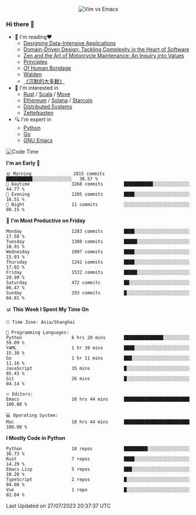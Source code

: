 <p align="center">
    <img src="https://gist.githubusercontent.com/coldnight/e696baffb094e71c96cb302118878eae/raw/40ea5053a6f66cc65f90f437e4173497da225958/banner.gif" alt="Vim vs Emacs" />
</p>

### Hi there 👋

- 📖 I'm reading❤️
    + [Designing Data-Intensive Applications](https://www.oreilly.com/library/view/designing-data-intensive-applications/9781491903063/)
    + [Domain-Driven Design: Tackling Complexity in the Heart of Software](https://www.dddcommunity.org/book/evans_2003/)
    + [Zen and the Art of Motorcycle Maintenance: An Inquiry into Values](https://en.wikipedia.org/wiki/Zen_and_the_Art_of_Motorcycle_Maintenance)
    + [Principles](https://www.principles.com/)
    + [Of Human Bondage](https://en.wikipedia.org/wiki/Of_Human_Bondage)
    + [Walden](https://en.wikipedia.org/wiki/Walden)
    + [《沉默的大多数》](https://en.wikipedia.org/wiki/Silent_majority)
- 🌱 I'm interested in
    + [Rust](https://www.rust-lang.org/) / [Scala](https://www.scala-lang.org/) / [Move](https://github.com/move-language/move/)
    + [Ethereum](https://ethereum.org/en/) / [Solana](https://solana.com/) / [Starcoin](https://github.com/starcoinorg/starcoin)
	+ [Distributed Systems](https://www.linuxzen.com/notes/topics/20200320174417_%E5%88%86%E5%B8%83%E5%BC%8F/)
	+ [Zettelkasten](https://www.linuxzen.com/notes/notes/20220120080920-slip_box/)
- 🔍 I'm expert in
    + [Python](https://www.python.org/)
    + [Go](https://go.dev/)
    + [GNU Emacs](https://www.gnu.org/software/emacs/)

<!--START_SECTION:waka-->
![Code Time](http://img.shields.io/badge/Code%20Time-2%2C259%20hrs%2016%20mins-blue)

**I'm an Early 🐤** 

```text
🌞 Morning                2815 commits        ██████████░░░░░░░░░░░░░░░   38.57 % 
🌆 Daytime                3268 commits        ███████████░░░░░░░░░░░░░░   44.77 % 
🌃 Evening                1205 commits        ████░░░░░░░░░░░░░░░░░░░░░   16.51 % 
🌙 Night                  11 commits          ░░░░░░░░░░░░░░░░░░░░░░░░░   00.15 % 
```
📅 **I'm Most Productive on Friday** 

```text
Monday                   1283 commits        ████░░░░░░░░░░░░░░░░░░░░░   17.58 % 
Tuesday                  1380 commits        █████░░░░░░░░░░░░░░░░░░░░   18.91 % 
Wednesday                1097 commits        ████░░░░░░░░░░░░░░░░░░░░░   15.03 % 
Thursday                 1242 commits        ████░░░░░░░░░░░░░░░░░░░░░   17.02 % 
Friday                   1532 commits        █████░░░░░░░░░░░░░░░░░░░░   20.99 % 
Saturday                 472 commits         ██░░░░░░░░░░░░░░░░░░░░░░░   06.47 % 
Sunday                   293 commits         █░░░░░░░░░░░░░░░░░░░░░░░░   04.01 % 
```


📊 **This Week I Spent My Time On** 

```text
🕑︎ Time Zone: Asia/Shanghai

💬 Programming Languages: 
Python                   6 hrs 20 mins       ███████████████░░░░░░░░░░   59.09 % 
YAML                     1 hr 39 mins        ████░░░░░░░░░░░░░░░░░░░░░   15.38 % 
Go                       1 hr 11 mins        ███░░░░░░░░░░░░░░░░░░░░░░   11.16 % 
JavaScript               35 mins             █░░░░░░░░░░░░░░░░░░░░░░░░   05.43 % 
Git                      26 mins             █░░░░░░░░░░░░░░░░░░░░░░░░   04.14 % 

🔥 Editors: 
Emacs                    10 hrs 44 mins      █████████████████████████   100.00 % 

💻 Operating System: 
Mac                      10 hrs 44 mins      █████████████████████████   100.00 % 
```

**I Mostly Code in Python** 

```text
Python                   18 repos            █████████░░░░░░░░░░░░░░░░   36.73 % 
Rust                     7 repos             ████░░░░░░░░░░░░░░░░░░░░░   14.29 % 
Emacs Lisp               5 repos             ███░░░░░░░░░░░░░░░░░░░░░░   10.20 % 
TypeScript               2 repos             █░░░░░░░░░░░░░░░░░░░░░░░░   04.08 % 
Vue                      1 repo              █░░░░░░░░░░░░░░░░░░░░░░░░   02.04 % 
```




 Last Updated on 27/07/2023 20:37:37 UTC
<!--END_SECTION:waka-->
